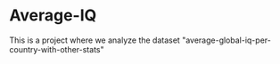 # Average-IQ
This is a project where we analyze the dataset "average-global-iq-per-country-with-other-stats"
